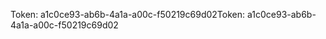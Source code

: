 <span data-ttu-id="7ba32-101">Token: a1c0ce93-ab6b-4a1a-a00c-f50219c69d02</span><span class="sxs-lookup"><span data-stu-id="7ba32-101">Token: a1c0ce93-ab6b-4a1a-a00c-f50219c69d02</span></span>